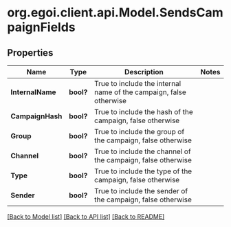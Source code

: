 # org.egoi.client.api.Model.SendsCampaignFields
## Properties

Name | Type | Description | Notes
------------ | ------------- | ------------- | -------------
**InternalName** | **bool?** | True to include the internal name of the campaign, false otherwise | 
**CampaignHash** | **bool?** | True to include the hash of the campaign, false otherwise | 
**Group** | **bool?** | True to include the group of the campaign, false otherwise | 
**Channel** | **bool?** | True to include the channel of the campaign, false otherwise | 
**Type** | **bool?** | True to include the type of the campaign, false otherwise | 
**Sender** | **bool?** | True to include the sender of the campaign, false otherwise | 

[[Back to Model list]](../README.md#documentation-for-models) [[Back to API list]](../README.md#documentation-for-api-endpoints) [[Back to README]](../README.md)


